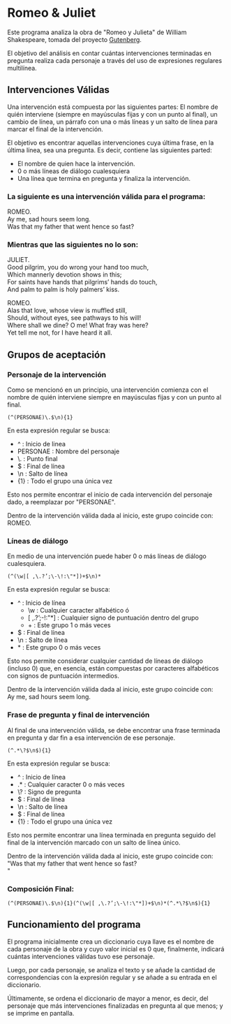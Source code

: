 
# Romeo & Juliet

Este programa analiza la obra de "Romeo y Julieta" de William Shakespeare, tomada del proyecto [Gutenberg](https://www.gutenberg.org/cache/epub/1513/pg1513.txt).

El objetivo del análisis en contar cuántas intervenciones terminadas en pregunta realiza cada personaje a través del uso de expresiones regulares multilínea.

## Intervenciones Válidas

Una intervención está compuesta por las siguientes partes: El nombre de quién interviene
(siempre en mayúsculas fijas y con un punto al final), un cambio de línea, un párrafo con una o
más líneas y un salto de línea para marcar el final de la intervención.

El objetivo es encontrar aquellas intervenciones cuya última frase, en la última línea, sea una pregunta. Es decir, contiene las siguientes parted: 
* El nombre de quien hace la intervención.
* 0 o más líneas de diálogo cualesquiera 
* Una línea que termina en pregunta y finaliza la intervención.

### La siguiente es una intervención válida para el programa:

ROMEO. \
Ay me, sad hours seem long. \
Was that my father that went hence so fast?

### Mientras que las siguientes no lo son:

JULIET. \
Good pilgrim, you do wrong your hand too much, \
Which mannerly devotion shows in this; \
For saints have hands that pilgrims’ hands do touch, \
And palm to palm is holy palmers’ kiss. 

ROMEO. \
Alas that love, whose view is muffled still, \
Should, without eyes, see pathways to his will! \
Where shall we dine? O me! What fray was here? \
Yet tell me not, for I have heard it all.


## Grupos de aceptación

### Personaje de la intervención
Como se mencionó en un principio, una intervención comienza con el nombre de quién interviene
siempre en mayúsculas fijas y con un punto al final.

```regex
(^(PERSONAE)\.$\n){1}
```

En esta expresión regular se busca:
* ^ : Inicio de linea
* PERSONAE :     Nombre del personaje
* \\. :           Punto final
* $ :            Final de línea
* \n :           Salto de línea
* {1} :          Todo el grupo una única vez

Esto nos permite encontrar el inicio de cada intervención del personaje dado, a reemplazar por "PERSONAE".

Dentro de la intervención válida dada al inicio, este grupo coincide con: \
ROMEO.

### Líneas de diálogo
En medio de una intervención puede haber 0 o más líneas de diálogo cualesquiera.

```regex
(^(\w|[ ,\.?’;\-\!:\"*])+$\n)*
```
En esta expresión regular se busca:
* ^ : Inicio de línea
    * \w : Cualquier caracter alfabético
    ó
    * [ ,\.?’;\-\!:\"*] : Cualquier signo de puntuación dentro del grupo
    * \+ : Este grupo 1 o más veces
* $ : Final de línea
* \n : Salto de línea
* \* : Este grupo 0 o más veces

Esto nos permite considerar cualquier cantidad de líneas de diálogo (incluso 0) que, en esencia, están compuestas por caracteres alfabéticos con signos de puntuación intermedios.

Dentro de la intervención válida dada al inicio, este grupo coincide con: \
Ay me, sad hours seem long.

### Frase de pregunta y final de intervención
Al final de una intervención válida, se debe encontrar una frase terminada en pregunta y dar fin a esa intervención de ese personaje.

```regex
(^.*\?$\n$){1}
```

En esta expresión regular se busca:
* ^ : Inicio de línea
* .* : Cualquier caracter 0 o más veces
* \\? : Signo de pregunta
* $ : Final de línea
* \n : Salto de línea
* $ : Final de línea
* {1} : Todo el grupo una única vez

Esto nos permite encontrar una línea terminada en pregunta seguido del final de la intervención marcado con un salto de línea único.

Dentro de la intervención válida dada al inicio, este grupo coincide con: \
"Was that my father that went hence so fast? \
"

### Composición Final:
```regex
(^(PERSONAE)\.$\n){1}(^(\w|[ ,\.?’;\-\!:\"*])+$\n)*(^.*\?$\n$){1}
```

## Funcionamiento del programa
El programa inicialmente crea un diccionario cuya llave es el nombre de cada personaje de la obra y cuyo valor inicial es 0 que, finalmente, indicará cuántas intervenciones válidas tuvo ese personaje.

Luego, por cada personaje, se analiza el texto y se añade la cantidad de correspondencias con la expresión regular y se añade a su entrada en el diccionario.

Últimamente, se ordena el diccionario de mayor a menor, es decir, del personaje que más intervenciones finalizadas en pregunta al que menos; y se imprime en pantalla.